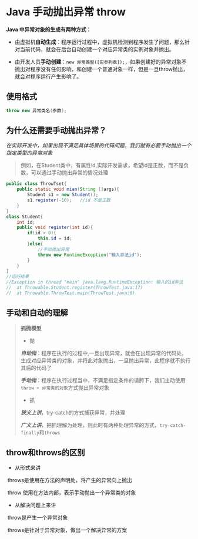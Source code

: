 # Java 手动抛出异常 throw

**Java 中异常对象的生成有两种方式：**

- 由虚拟机**自动生成**：程序运行过程中，虚拟机检测到程序发生了问题，那么针对当前代码，就会在后台自动创建一个对应异常类的实例对象并抛出。

- 由开发人员**手动创建**：`new 异常类型([实参列表]);`，如果创建好的异常对象不抛出对程序没有任何影响，和创建一个普通对象一样，但是一旦throw抛出，就会对程序运行产生影响了。

## 使用格式

````java
throw new 异常类名(参数);
````

## 为什么还需要手动抛出异常？

​	*在实际开发中，如果出现不满足具体场景的代码问题，我们就有必要手动抛出一个指定类型的异常对象*

>例如，在Student类中，有属性id,实际开发需求，希望id是正数，而不是负数，可以通过手动抛出异常的情况处理

````java
public class ThrowTset{
    public static void mian(String []args){
        Student s1 = new Student();
        s1.register(-10);	//id 不是正数
    }
}
class Student{
    int id;
    public void register(int id){
        if(id > 0){
            this.id = id;
        }else{
            //手动抛出异常
            throw new RuntimeException("输入非法id");
        }
    }
}
//运行结果
//Exception in thread "main" java.lang.RuntimeException: 输入的id非法
//	at Throwable.Student.register(ThrowTest.java:17)
//	at Throwable.ThrowTest.main(ThrowTest.java:6)
````

## 手动和自动的理解

>**抓抛模型**
>
>* 抛
>
>  ***自动抛***：程序在执行的过程中,一旦出现异常，就会在出现异常的代码处，生成对应异常类的对象，并将此对象抛出，一旦抛出异常，此程序就不执行其后的代码了
>
>  ***手动抛***：程序在执行过程当中，不满足指定条件的请胯下，我们主动使用`throw + 异常类的对象`方式抛出异常对象  
>
>* 抓
>
>  ***狭义上讲***，try-catch的方式捕获异常，并处理
>
>  ***广义上讲***，把抓理解为处理，则此时有两种处理异常的方式，`try-catch-finally`和`throws`

## throw和throws的区别

* 从形式来讲

​	throws是使用在方法的声明处，将产生的异常向上抛出

​	throw 使用在方法内部，表示手动抛出一个异常类的对象

* 从解决问题上来讲

​	throw是产生一个异常对象

​	throws是针对于异常对象，做出一个解决异常的方案